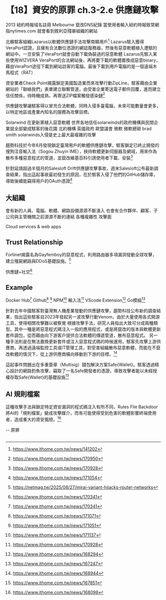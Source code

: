 # 【18】資安的原罪 ch.3-2.e 供應鏈攻擊

2013 紐約時報域名註冊 Melbourne 竄改DNS紀錄 當使用者輸入紐約時報致常網指nytimes.com 就會看到敘利亞殘暴組織的網站

北韓駭客組織Lazarus以軟體供應鏈手法攻擊南韓用戶[^1]
Lazarus駭入獲得VeraPort認證，且擁有合法數位憑證的網誌服務器，然後有惡意軟體植入遭駭的網站中。一旦安裝了VeraPort就會自動下載偽裝過的惡意軟體
Lazarus先駭入某些使用WIZVERA VeraPort的合法網站後，再將要下載的軟體置換成惡意binary，藉由VeraPort途徑下載到網站訪客的電腦。最後下載到用戶電腦的是一個遠端木馬程式（RAT）

資安業者Check Point揭露鎖定美國製造業而來攻擊行動ZipLine，駭客藉由企業網站的「聯絡我們」表單建立聯繫管道，由受害企業寄送電子郵件回覆，進而建立信任關係，待時機成熟，再寄送ZIP檔案觸發感染鏈[^4]

供應鏈攻擊讓駭客得以冒充合法軟體，同時入侵多臺電腦，未來可能數量會更多，以特定地區或產業內知名的服務為攻擊目標。


Solarwind 在更新黨植入惡意軟體 世界各地信任solarwinds的政府機構與民間企業就全部變成駭客的後花園
北約機構 英國政府 歐盟議會 微軟
微軟總砸 brad smith solarwinds入侵是史上最大最複雜的攻擊

趨勢科技於今年6月發現鎖定臺灣用戶的軟體供應鏈攻擊，駭客鎖定已終止開發的搜狗注音輸入法（Sogou Zhuyin IME），挾持軟體更新伺服器及網域，用來作為散布多種惡意程式的管道，並竄改維基百科引誘使用者下載、安裝[^2]

針對延燒超過半個月的Salesloft Drift供應鏈攻擊事故，週末Salesloft公布最新調查結果，指出這起事故最初發生的原因，在於駭客入侵了他們的GitHub儲存庫，導致後續能竊得用戶的OAuth憑證[^3]

## 大組織
會有新的人員、電腦、軟體、網路設備源源不斷湧入
也會有合作夥伴、顧客、子公司與主管機關之前源源不斷的連結 各種複雜性 攻擊面

Cloud services & web apps

## Trust Relationship

Fortinet揭露名為Gayfemboy的惡意程式，利用路由器多項漏洞發動全球攻擊，建立殭屍網路與DDoS基礎設施。[^5]

供應鏈+社交[^6]

## Example
Docker Hub[^6] Github[^7] [^9] NPM[^8] 輸入法[^10] VScode Extension[^12] Go模組[^15]

針對去年中國駭客對臺灣無人機產業發動的供應鏈攻擊，趨勢科技公布新的調查結果，指出這些駭客自2023年發起另一波攻擊行動Venom，由於大量使用各式開源工具，使得相關攻擊難以被察覺
根據攻擊手法，研究人員指出大致可分成兩種類型。其中一種是將惡意程式碼注入一般的應用程式，或是將竄改的版本與軟體更新套件調包，從而藉由向下游客戶提供合法軟體的傳遞管道，散布惡意程式。
另一種手法則是在無法置換更新套件或注入惡意程式碼的時候運用，駭客先攻擊上游供應商，再透過遠端監控工具或IT管理工具，對受害組織散布惡意軟體，而能在不竄改軟體的情況下，從上游供應商橫向移動到下游的目標。[^11]

這起事件問題出在多重簽章（Multisig）錢包解決方案Safe{Wallet}。駭客透過精心設計的網路釣魚攻擊，竊取了一名Safe開發者的憑證，導致攻擊者能以未經授權存取Safe{Wallet}的基礎設施[^14]

## AI 規則檔案
這種攻擊手法與鎖定特定資安漏洞的程式碼注入有所不同，Rules File Backdoor將AI的「規則檔案」變成攻擊媒介，而有可能使得受到危害的軟體影響終端使用者，造成重大的資安風險。[^13]

-- 原罪

##

[^6]: https://www.ithome.com.tw/news/170341
[^1]: https://www.ithome.com.tw/news/141202
[^2]: https://www.ithome.com.tw/news/170928
[^3]: https://www.ithome.com.tw/news/171054
[^4]: https://www.ithome.com.tw/news/170950
[^5]: https://netmag.tw/2025/08/27/mirai-variant-hijacks-router-networks
[^6]: https://www.ithome.com.tw/news/170620
[^7]: https://www.ithome.com.tw/news/171071
[^8]: https://www.ithome.com.tw/news/171137
[^9]: https://www.ithome.com.tw/news/171051
[^10]: https://www.ithome.com.tw/news/170928
[^11]: https://www.ithome.com.tw/news/168944
[^12]: https://www.ithome.com.tw/news/168294
[^13]: https://www.ithome.com.tw/news/168098
[^14]: https://www.ithome.com.tw/news/167851
[^15]: https://www.ithome.com.tw/news/167247
